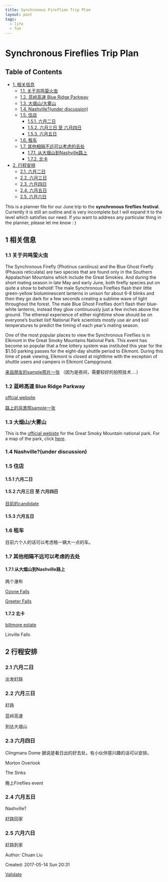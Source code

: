 ```yaml
---
title: Synchronous Fireflies Trip Plan
layout: post
tags:
  - life
  - fun
---
```




<div id="content">

# Synchronous Fireflies Trip Plan

<div id="table-of-contents">

## Table of Contents

<div id="text-table-of-contents">

*   [1\. 相关信息](#org2dc9e50)
    *   [1.1\. 关于共鸣萤火虫](#org792eda9)
    *   [1.2\. 蓝岭高速 Blue Ridge Parkway](#org8314e1f)
    *   [1.3\. 大烟山/大雾山](#orgff6da01)
    *   [1.4\. Nashville?(under discussion)](#org5e7cc5d)
    *   [1.5\. 住店](#org4674e1d)
        *   [1.5.1\. 六月二日](#org53a8f42)
        *   [1.5.2\. 六月三日 至 六月四日](#org68b5828)
        *   [1.5.3\. 六月五日](#orgf8eafe0)
    *   [1.6\. 租车](#orge5b54bf)
    *   [1.7\. 其他相隔不远可以考虑的去处](#org8d8d9f3)
        *   [1.7.1\. 从大烟山到Nashville路上](#org69acfe8)
        *   [1.7.2\. 北卡](#org7d82642)
*   [2\. 行程安排](#org1851d2d)
    *   [2.1\. 六月二日](#org2770134)
    *   [2.2\. 六月三日](#org81a8c21)
    *   [2.3\. 六月四日](#org3ffa29f)
    *   [2.4\. 六月五日](#org7b2fa0c)
    *   [2.5\. 六月六日](#orgb704703)

</div>

</div>

This is a planner file for our June trip to the **synchronous fireflies festival**. Currently it is still an outline and is very incomplete but I will expand it to the level which satisfies our need. If you want to address any particular thing in the planner, please let me know : )

<div id="outline-container-org2dc9e50" class="outline-2">

## <span class="section-number-2">1</span> 相关信息

<div id="outline-container-org792eda9" class="outline-3">

### <span class="section-number-3">1.1</span> 关于共鸣萤火虫

<div class="outline-text-3" id="text-1-1">

The Synchronous Firefly (Photinus carolinus) and the Blue Ghost Firefly (Phausis reticulata) are two species that are found only in the Southern Appalachian Mountains which include the Great Smokies. And during the short mating season in late May and early June, both firefly species put on quite a show to behold! The male Synchronous Fireflies flash their little green-yellow bioluminescent lanterns in unison for about 6-8 blinks and then they go dark for a few seconds creating a sublime wave of light throughout the forest. The male Blue Ghost Fireflies don’t flash their blue-white lanterns, instead they glow continuously just a few inches above the ground. The ethereal experience of either nighttime show should be on everyone’s bucket list! National Park scientists mostly use air and soil temperatures to predict the timing of each year’s mating season.

One of the most popular places to view the Synchronous Fireflies is in Elkmont in the Great Smoky Mountains National Park. This event has become so popular that a free lottery system was instituted this year for the $1.50 parking passes for the eight-day shuttle period to Elkmont. During this time of peak viewing, Elkmont is closed at nighttime with the exception of shuttle users and campers in Elkmont Campground.

[来自朋友的sample照片一张](http://weibo.com/1957491335/CmwPXr9TI?type=comment#_rnd1494805600914) （因为是夜间，需要较好的拍照技术….）

</div>

</div>

<div id="outline-container-org8314e1f" class="outline-3">

### <span class="section-number-3">1.2</span> 蓝岭高速 Blue Ridge Parkway

<div class="outline-text-3" id="text-1-2">

[offcial website](http://www.blueridgeparkway.org/index.php)

[路上的风景照sample一张](http://weibo.com/1957491335/CmzaRh66o%20)

</div>

</div>

<div id="outline-container-orgff6da01" class="outline-3">

### <span class="section-number-3">1.3</span> 大烟山/大雾山

<div class="outline-text-3" id="text-1-3">

This is the [official webiste](https://www.nps.gov/grsm/index.htm) for the Great Smoky Mountain national park. For a map of the park, click [here](https://www.nps.gov/grsm/planyourvisit/upload/grsmmap2-2.pdf).

</div>

</div>

<div id="outline-container-org5e7cc5d" class="outline-3">

### <span class="section-number-3">1.4</span> Nashville?(under discussion)

</div>

<div id="outline-container-org4674e1d" class="outline-3">

### <span class="section-number-3">1.5</span> 住店

<div id="outline-container-org53a8f42" class="outline-4">

#### <span class="section-number-4">1.5.1</span> 六月二日

</div>

<div id="outline-container-org68b5828" class="outline-4">

#### <span class="section-number-4">1.5.2</span> 六月三日 至 六月四日

<div class="outline-text-4" id="text-1-5-2">

[目前的candidate](https://smokymountains.com/lodging/29138593/?checkin=06/03/2017&checkout=06/05/2017&guests=6&dp=MTE5)

</div>

</div>

<div id="outline-container-orgf8eafe0" class="outline-4">

#### <span class="section-number-4">1.5.3</span> 六月五日

</div>

</div>

<div id="outline-container-orge5b54bf" class="outline-3">

### <span class="section-number-3">1.6</span> 租车

<div class="outline-text-3" id="text-1-6">

目前六个人的话可以考虑租一辆大一点的车。

</div>

</div>

<div id="outline-container-org8d8d9f3" class="outline-3">

### <span class="section-number-3">1.7</span> 其他相隔不远可以考虑的去处

<div id="outline-container-org69acfe8" class="outline-4">

#### <span class="section-number-4">1.7.1</span> 从大烟山到Nashville路上

<div class="outline-text-4" id="text-1-7-1">

两个瀑布

[Ozone Falls](https://s-media-cache-ak0.pinimg.com/originals/e8/c4/f4/e8c4f416b89c07f3a0dd83a3fc459f2e.jpg)

[Greeter Falls](https://s-media-cache-ak0.pinimg.com/originals/67/df/01/67df010731c3d788db7840f678f49a80.jpg)

</div>

</div>

<div id="outline-container-org7d82642" class="outline-4">

#### <span class="section-number-4">1.7.2</span> 北卡

<div class="outline-text-4" id="text-1-7-2">

[biltmore estate](http://www.biltmore.com/visit)

Linville Falls

</div>

</div>

</div>

</div>

<div id="outline-container-org1851d2d" class="outline-2">

## <span class="section-number-2">2</span> 行程安排

<div id="outline-container-org2770134" class="outline-3">

### <span class="section-number-3">2.1</span> 六月二日

<div class="outline-text-3" id="text-2-1">

出发赶路

</div>

</div>

<div id="outline-container-org81a8c21" class="outline-3">

### <span class="section-number-3">2.2</span> 六月三日

<div class="outline-text-3" id="text-2-2">

赶路

蓝岭高速

到达大烟山

</div>

</div>

<div id="outline-container-org3ffa29f" class="outline-3">

### <span class="section-number-3">2.3</span> 六月四日

<div class="outline-text-3" id="text-2-3">

Clingmans Dome 据说是看日出的好去处，有小伙伴感兴趣的话可以安排。

Morton Overlook

The Sinks

晚上Fireflies event

</div>

</div>

<div id="outline-container-org7b2fa0c" class="outline-3">

### <span class="section-number-3">2.4</span> 六月五日

<div class="outline-text-3" id="text-2-4">

Nashville?

赶路回家

</div>

</div>

<div id="outline-container-orgb704703" class="outline-3">

### <span class="section-number-3">2.5</span> 六月六日

<div class="outline-text-3" id="text-2-5">

赶路到家

</div>

</div>

</div>

</div>

<div id="postamble" class="status">

Author: Chuan Liu

Created: 2017-05-14 Sun 20:31

[Validate](http://validator.w3.org/check?uri=referer)

</div>
